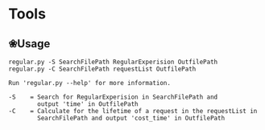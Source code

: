 # Tools
## ❀Usage
    regular.py -S SearchFilePath RegularExperision OutfilePath
    regular.py -C SearchFilePath requestList OutfilePath

    Run 'regular.py --help' for more information.

    -S    = Search for RegularExperision in SearchFilePath and 
            output 'time' in OutfilePath
    -C    = Calculate for the lifetime of a request in the requestList in 
            SearchFilePath and output 'cost_time' in OutfilePath